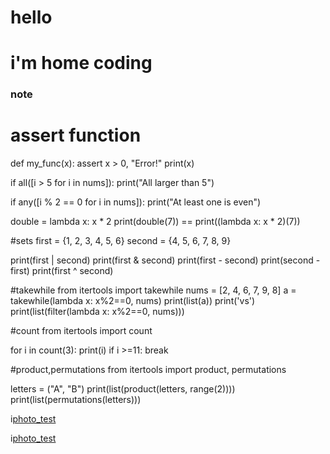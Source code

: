 # hello

# i'm home coding

### note
 # assert function
 def my_func(x):
 	assert x > 0, "Error!"
	print(x)

if all([i > 5 for i in nums]):
   print("All larger than 5")

if any([i % 2 == 0 for i in nums]):
   print("At least one is even")

double = lambda x: x * 2
print(double(7)) == print((lambda x: x * 2)(7))


#sets
first = {1, 2, 3, 4, 5, 6}
second = {4, 5, 6, 7, 8, 9}

print(first | second)
print(first & second)
print(first - second)
print(second - first)
print(first ^ second)

#takewhile
from itertools import takewhile
nums = [2, 4, 6, 7, 9, 8]
a = takewhile(lambda x: x%2==0, nums)
print(list(a))
print('vs')
print(list(filter(lambda x: x%2==0, nums)))

#count
from itertools import count

for i in count(3):
  print(i)
  if i >=11:
    break

#product,permutations
from itertools import product, permutations

letters = ("A", "B")
print(list(product(letters, range(2))))
print(list(permutations(letters))) 

i[photo_test](https://raw.githubusercontent.com/junzhu-github/python_code/master/pic/1.png)

i[photo_test](pic/1.png)

